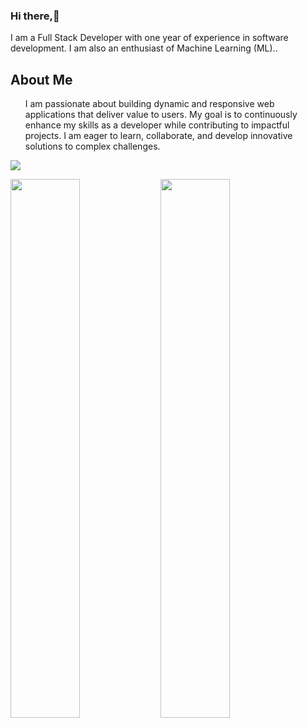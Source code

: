 ### Hi there,👋
<p>I am a Full Stack Developer with one year of experience in software development. I am also an enthusiast of Machine Learning (ML)..</p>
<h2>About Me</h2>
<ul>
  I am passionate about building dynamic and responsive web applications that deliver value to users. My goal is to continuously enhance my skills as a developer while contributing to impactful projects. I am eager to learn, collaborate, and develop innovative solutions to complex challenges.
</ul>

<p align="left">
  <a href="https://skillicons.dev">
    <img src="https://skillicons.dev/icons?i=js,expressjs,nodejs,react,html,bootstrap,mongodb,php,laravel,mysql,sequelize,postgresql,git,docker,vercel," />
  </a>
</p>
<img align="left" width="47%" src="https://github-readme-stats.vercel.app/api?username=Muhammad-athar105&show_icons=true" />
<img align="left" width="47%" src="https://github-readme-stats.vercel.app/api/top-langs/?username=Muhammad-athar105&layout=compact" />


